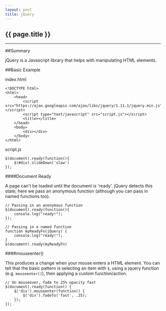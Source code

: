 ```yaml
---
layout: post
title: jQuery
---
```


## {{ page.title }}

- - - -

##Summary

jQuery is a Javascript library that helps with manipulating HTML elements.

##Basic Example

index.html

    <!DOCTYPE html>
    <html>
        <head>
            <script src="https://ajax.googleapis.com/ajax/libs/jquery/1.11.1/jquery.min.js"></script>
            <script type="text/javascript" src="script.js"></script>
            <title></title>        
        </head>
        <body>
            <div></div>
        </body>
    </html>

script.js

    $(document).ready(function(){
        $(#div).slideDown('slow')
    });

####Document Ready

A page can't be loaded until the document is 'ready'.  jQuery detects this state; here we pass an anonymous function (although you can pass in named functions too).

    // Passing in an anonymous function
    $(document).ready(function(){
        console.log("ready!");
    });

    // Passing in a named function
    function myReadyFn(jQuery) {
        console.log("ready!");
    }
    $(document).ready(myReadyFn)

####mouseenter()

This produces a change when your mouse enters a HTML element.  You can tell that the basic pattern is selecting an item with `$`, using a jquery function (e.g. `mouseenter()`), then applying a custom function/action.

    // On mouseover, fade to 25% opacity fast
    $(document).ready(function() {
        $('div').mouseenter(function() {
            $('div').fadeTo('fast', .25);
        });
    });

    